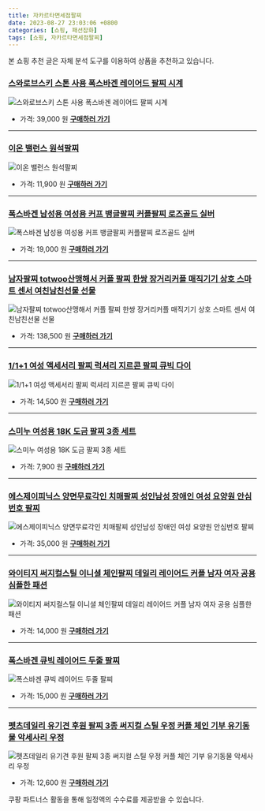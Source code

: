 ```yaml
---
title: 자카르타면세점팔찌
date: 2023-08-27 23:03:06 +0800
categories: [쇼핑, 패션잡화]
tags: [쇼핑, 자카르타면세점팔찌]
---
```

본 쇼핑 추천 글은 자체 분석 도구를 이용하여 상품을 추천하고 있습니다.
### [스와로브스키 스톤 사용 폭스바겐 레이어드 팔찌 시계](https://link.coupang.com/re/AFFSDP?lptag=AF1030537&pageKey=7465545215&itemId=19468829017&vendorItemId=86579130708&traceid=V0-153-0e72f7e03a83a252&requestid=20230906230306016146067450&token=31850C%7CMIXED)
![스와로브스키 스톤 사용 폭스바겐 레이어드 팔찌 시계](https://ads-partners.coupang.com/image1/B6PSxZqG1TadzzSiB5VgQnLXuKxOT-i5-2lAJruDN81YWFQ-DxD-cLbnqvnWN9rwzuypSHZi06Z7kk4Aav8CSGcVLsNH8rHqx3BX-ZpkOmRxFGkDYxiNFrPb_FEFdHO197j082nZd2H93NydyHgQAby5v1Fwz2T45GkZFJtf64v5ih5WAHBNzPgWjrqqP8n49Qyn9T5OQJnz2ZXEYVcMSvWBHhJpXSKdArwvDvLnaEu0o196nbXMUwmr3Mnk0NuIm8jCqxwhoYNCcf_5ctwp-iJpzKyPCjrwj1Favyt0cYY=)
- 가격: 39,000 원
[**구매하러 가기**](https://link.coupang.com/re/AFFSDP?lptag=AF1030537&pageKey=7465545215&itemId=19468829017&vendorItemId=86579130708&traceid=V0-153-0e72f7e03a83a252&requestid=20230906230306016146067450&token=31850C%7CMIXED)
---
### [이온 밸런스 원석팔찌](https://link.coupang.com/re/AFFSDP?lptag=AF1030537&pageKey=7516202534&itemId=19704264489&vendorItemId=86808895030&traceid=V0-153-2133036573f4e91d&clickBeacon=zJwmPXO%2F0xTRHua%2FYThu6Mlc6ccGoxiSpgdOh0XXc6PXlQpoNVHx5VUpfqTc3cLkn4ymCaZt0cAN6n2LSLSS%2BSxnwSmmXKDKEJ0pBqqeTYwr7G1HRzK2X8oIIsPN73zqteUjYLGRWy65P6%2BPEekudK9fQSULiiTjJ2LFe7fzDQ5%2BJ21s%2FE2kQiaw7W%2BpPj%2B1ctBBDUGGhVKcRkC11lmt9Z1sGLcPRlMv3D6VSxLy8vkZIY5RIlRZjNC9EMf0Tdm0wzopPuKe%2B0iT37OcQ0U0oXuSw6x5MxTQxNUMQE3zq1qJEnFxW55lIP6AiwNASQ4BAAUNXP32EShSidwebHMltDdnZCvYm0gQimOuF7DL33zyi8d3GF8Ac7bKyLqUaPKQBJhusNBKuOMlOPQFo6LPYiZmT2163hRHYzYqNdpI0hcJZU6lnCwa%2FQcaKYhDAJAS6nP1XzeeuzBwUXiMz4LXTZfQbrSHtGFHYirsVt7i49NGW4eq9ChrtYIoL0m5cPHrMRxtV7d7qSJgBpQGlY2bG8R7cjCzX%2FwFTWPtL0mKYwCpPQzm5u0iWYBzqSwkzJIVbIKYJAQfMX3F%2BxlztiJ80oqGRaqwYMZUYEn9hdGo0d2SQg2fZpaiwyAOuiHfgm7ww9p%2F57bN%2BJYj8ot6MrNWDItQ43qe8hmY7RS7TFtwJcQKjjRlaDYODZ%2BFWYRdCeVAkQhPW%2BCG2GEPAyAtrtYcFw8thq%2BrMRsdrVtgQCUJj1W%2BoHV52DntPN6CNkBquBdorup2FQqUOmMByjFfBRU8FgEREmYTfsXwjLANQtjLJlf0%2BrJMzCcKO6QRicyhi4JuDUn1hWg%2FK37%2FjW2bEGmbLSIG7oEJIKwgWRZCJ1xRy4mh1KHUUCknwKbMtZ306Yv5&requestid=20230906230306016146067450&token=31850C%7CMIXED)
![이온 밸런스 원석팔찌](https://ads-partners.coupang.com/image1/2nV4W-kGgoWnJgAg2gcg_wtyEJOEqdUZuH7QZvBNWi0L5S0FTpHmhxzzQ2Qd7xroyQbLHEwRlNJ0QU9apiCOdObV_cijQuK2pvwwx7RZUx71cN7HYfoYf7bkzNB895oqZgcb4-Oi2YJKk1uCnpBI0M4dn9_wytdfuo5JuBDINb4yHMB2_xp-BinIOqXzoPxU8TCKxZTSjZhdCiB6kQFbPWo8v96MlG1ibMi1dzz9Bw1hBy7pL57JpfiedYECAjuO1psU_xfULtaX-IuqEsNc70B83bA2XuX74L3zPkiHyrOG-CfupQ==)
- 가격: 11,900 원
[**구매하러 가기**](https://link.coupang.com/re/AFFSDP?lptag=AF1030537&pageKey=7516202534&itemId=19704264489&vendorItemId=86808895030&traceid=V0-153-2133036573f4e91d&clickBeacon=zJwmPXO%2F0xTRHua%2FYThu6Mlc6ccGoxiSpgdOh0XXc6PXlQpoNVHx5VUpfqTc3cLkn4ymCaZt0cAN6n2LSLSS%2BSxnwSmmXKDKEJ0pBqqeTYwr7G1HRzK2X8oIIsPN73zqteUjYLGRWy65P6%2BPEekudK9fQSULiiTjJ2LFe7fzDQ5%2BJ21s%2FE2kQiaw7W%2BpPj%2B1ctBBDUGGhVKcRkC11lmt9Z1sGLcPRlMv3D6VSxLy8vkZIY5RIlRZjNC9EMf0Tdm0wzopPuKe%2B0iT37OcQ0U0oXuSw6x5MxTQxNUMQE3zq1qJEnFxW55lIP6AiwNASQ4BAAUNXP32EShSidwebHMltDdnZCvYm0gQimOuF7DL33zyi8d3GF8Ac7bKyLqUaPKQBJhusNBKuOMlOPQFo6LPYiZmT2163hRHYzYqNdpI0hcJZU6lnCwa%2FQcaKYhDAJAS6nP1XzeeuzBwUXiMz4LXTZfQbrSHtGFHYirsVt7i49NGW4eq9ChrtYIoL0m5cPHrMRxtV7d7qSJgBpQGlY2bG8R7cjCzX%2FwFTWPtL0mKYwCpPQzm5u0iWYBzqSwkzJIVbIKYJAQfMX3F%2BxlztiJ80oqGRaqwYMZUYEn9hdGo0d2SQg2fZpaiwyAOuiHfgm7ww9p%2F57bN%2BJYj8ot6MrNWDItQ43qe8hmY7RS7TFtwJcQKjjRlaDYODZ%2BFWYRdCeVAkQhPW%2BCG2GEPAyAtrtYcFw8thq%2BrMRsdrVtgQCUJj1W%2BoHV52DntPN6CNkBquBdorup2FQqUOmMByjFfBRU8FgEREmYTfsXwjLANQtjLJlf0%2BrJMzCcKO6QRicyhi4JuDUn1hWg%2FK37%2FjW2bEGmbLSIG7oEJIKwgWRZCJ1xRy4mh1KHUUCknwKbMtZ306Yv5&requestid=20230906230306016146067450&token=31850C%7CMIXED)
---
### [폭스바겐 남성용 여성용 커프 뱅글팔찌 커플팔찌 로즈골드 실버](https://link.coupang.com/re/AFFSDP?lptag=AF1030537&pageKey=6000176480&itemId=10858803798&vendorItemId=80116183899&traceid=V0-153-f21103731bdda691&requestid=20230906230306016146067450&token=31850C%7CMIXED)
![폭스바겐 남성용 여성용 커프 뱅글팔찌 커플팔찌 로즈골드 실버](https://ads-partners.coupang.com/image1/R27KSShOPcI1Lj5fR4z9HXuSK6bfmSM4tW8ZnlR_3cgL6ckuuUkQf_8ms-kgJl9pYDQ7k9QtZEux9ieU17FIFllgjpHwmICXuDxX4vnjNxlLR0DYC33tK7SvsqT4SGAMpUBDdd1N7cDk5H7vJsEGBHyRsFeor0WZKltcWj0Oz2GZPJ8av2mUxwnW2MhoaygEbOU-USxP233PGBlR6aLriMpNFrOA7xxrFg8-5gFuGCLEsPj2j3yNHCYCXhBjb3q_VT-4kp71JYr8kb0jg_ygNKQFTFN2_SxqSaO5Dk3vww==)
- 가격: 19,000 원
[**구매하러 가기**](https://link.coupang.com/re/AFFSDP?lptag=AF1030537&pageKey=6000176480&itemId=10858803798&vendorItemId=80116183899&traceid=V0-153-f21103731bdda691&requestid=20230906230306016146067450&token=31850C%7CMIXED)
---
### [남자팔찌 totwoo산맹해서 커플 팔찌 한쌍 장거리커플 매직기기 상호 스마트 센서 여친남친선물 선물](https://link.coupang.com/re/AFFSDP?lptag=AF1030537&pageKey=6768412090&itemId=15884579441&vendorItemId=83092954014&traceid=V0-153-ab05a33f7a4856f2&requestid=20230906230306016146067450&token=31850C%7CMIXED)
![남자팔찌 totwoo산맹해서 커플 팔찌 한쌍 장거리커플 매직기기 상호 스마트 센서 여친남친선물 선물](https://ads-partners.coupang.com/image1/3Hx7POkZTLcNZVyc3MxU0CHNOkbrbYrMgHROX8oiCSA4vdJONLzd3evcNlwfRHembRERGGZhdEO-4S6urefs_rpUktg_S4Wc-AoZk24jrU2F8KUMxN7IH0m335wA-61xZbRhP_2-RZs6zmZTD1K2oMVlpdWxYcZEy82nGGc15aapUSEoqSOdxo7vEkogDEv6PNcroXaHu1SF55Rq2GQijb-ntpitd3BDyFPI-AhC40PGrwTWnoVzUA9RDseI-VQBHTnBmcOW0-KVNczGkaEqL2GusgMRUjhxiYIOHRoK4CU=)
- 가격: 138,500 원
[**구매하러 가기**](https://link.coupang.com/re/AFFSDP?lptag=AF1030537&pageKey=6768412090&itemId=15884579441&vendorItemId=83092954014&traceid=V0-153-ab05a33f7a4856f2&requestid=20230906230306016146067450&token=31850C%7CMIXED)
---
### [1/1+1 여성 액세서리 팔찌 럭셔리 지르콘 팔찌 큐빅 다이](https://link.coupang.com/re/AFFSDP?lptag=AF1030537&pageKey=7463481987&itemId=19459062454&vendorItemId=86569563626&traceid=V0-153-03fc9755639c0fe3&requestid=20230906230306016146067450&token=31850C%7CMIXED)
![1/1+1 여성 액세서리 팔찌 럭셔리 지르콘 팔찌 큐빅 다이](https://ads-partners.coupang.com/image1/_WSL1uxE3PHx5mYo_U2pDPx8P3gqbX5raawJeOIyiD4vjqDXUqDbObZ88_-QKPLW75XDC_3Dwzsk_0lwi9HGFfjaR533330SmYGqMScN5CKG8z1pu33zzplPdML52lgEcAawHM5IFzVquJahOGnHGQiPPNYUK1b-KzaSxpR6qCzpwSMqtn5EDqv6iG3VjblhJo4-7gXJZpI7j3ZA04eyOHzZR0ax_iwYajK9sLY8x6qmeDBz3zoxfnGfSbrIhS8c3qvc-4fosOtzmPjoAiV5DEkp84zaIompYp90thtFhic=)
- 가격: 14,500 원
[**구매하러 가기**](https://link.coupang.com/re/AFFSDP?lptag=AF1030537&pageKey=7463481987&itemId=19459062454&vendorItemId=86569563626&traceid=V0-153-03fc9755639c0fe3&requestid=20230906230306016146067450&token=31850C%7CMIXED)
---
### [스미누 여성용 18K 도금 팔찌 3종 세트](https://link.coupang.com/re/AFFSDP?lptag=AF1030537&pageKey=7300576291&itemId=18681027880&vendorItemId=85815191662&traceid=V0-153-5014b12cee940c67&clickBeacon=zJwmPXO%2F0xTRHua%2FYThu6Mlc6ccGoxiSpgdOh0XXc6PXlQpoNVHx5VUpfqTc3cLkn4ymCaZt0cAN6n2LSLSS%2BSxnwSmmXKDKEJ0pBqqeTYzjm76siK%2BOyy1uUAuhzP4AteUjYLGRWy65P6%2BPEekudId37cLYh1zRD1T3NeMucGQ9Lp%2FUf7fzg4%2BQo74h1vo9ctBBDUGGhVKcRkC11lmt9Z1sGLcPRlMv3D6VSxLy8vkZIY5RIlRZjNC9EMf0Tdm0wzopPuKe%2B0iT37OcQ0U0oXuSw6x5MxTQxNUMQE3zq1r69ZZhV%2BXnlOHn5sUURR1oP5%2Bm5nfHo5n6LUPnW%2BRsmZ2Oc%2Fjrtt0JDUYOjBxtANSBsOrEIPAKax3EWgJBHJJmtqLk0UOfX9ZhFGcWRoEgliBODYRUwOE%2B3ZmCU3d%2FWGNdunaL8Qgk5uOLXxmdD1nDLj7h9ZTNkr%2F2%2B%2BqjgOxlndMMUlU2yH3vGF0zF48LgOV%2BNmlYT3TbDvO1Z%2FYjX2S%2F4U%2B8td5XmQZSWDCRipdwspa0bVEMx4wWXud9FtnjQ3r8zM4tMexYb2oJE7eVCxaTe1rF%2FPFxgaYUFAaxU5bReQylc%2FzJ0mg1owi16YwFoGAxSYcHT8ygk8os%2B4vM6kgMDfOg2GMctI8xaI8LsQou5Zf76YTQKiJbUxcAjlIy0ruhgaHG5HyvoF6245BJ%2BHOyiTPKSha%2B2BM9RmYnd6Wsij0UL1M8DgnCPCN%2B9wG87pfKflhmspLULli2%2B%2FjHkc6MuxCq0MoPSla6bkBp9xCTaSzfBfy2Urh4jTDg0On5%2BBD5b8TC7QVI%2B3rz9ktDpzUBW2sxMF5VFiwRB%2B1FlqrK4YCZ7B9tiI1%2Bni3UDM98fmd9LztOzHT%2FCFkS0OS%2F2%2B%2F4&requestid=20230906230306016146067450&token=31850C%7CMIXED)
![스미누 여성용 18K 도금 팔찌 3종 세트](https://ads-partners.coupang.com/image1/qFobLqnS-Mi_LvXjqAemRl05_QpzdkuTC_a0lA4xgEmJ9bb3uJ-_IxkLSvd_WaUBR8-xd3sIpPNEKRQnlVV9mnXMQOSLXqIwT8n00Ac-69Wo6rPcNX6kyhMm-iGb6_qEpGzgxb6IZi4Sgc50ZjlPv00SvaSwu-I7oG_jYG2Tj8F4fDt1ACyoWwhK1SjyUALl5gNKOGBQk5Wpj6-Kt3vav0qbnWOUEJxd03NjqI6ds5wE2MhEJSeMyeRCm9i09ftXf3t32FbiwAR6eXE-vUqsV5XoIWVVEw==)
- 가격: 7,900 원
[**구매하러 가기**](https://link.coupang.com/re/AFFSDP?lptag=AF1030537&pageKey=7300576291&itemId=18681027880&vendorItemId=85815191662&traceid=V0-153-5014b12cee940c67&clickBeacon=zJwmPXO%2F0xTRHua%2FYThu6Mlc6ccGoxiSpgdOh0XXc6PXlQpoNVHx5VUpfqTc3cLkn4ymCaZt0cAN6n2LSLSS%2BSxnwSmmXKDKEJ0pBqqeTYzjm76siK%2BOyy1uUAuhzP4AteUjYLGRWy65P6%2BPEekudId37cLYh1zRD1T3NeMucGQ9Lp%2FUf7fzg4%2BQo74h1vo9ctBBDUGGhVKcRkC11lmt9Z1sGLcPRlMv3D6VSxLy8vkZIY5RIlRZjNC9EMf0Tdm0wzopPuKe%2B0iT37OcQ0U0oXuSw6x5MxTQxNUMQE3zq1r69ZZhV%2BXnlOHn5sUURR1oP5%2Bm5nfHo5n6LUPnW%2BRsmZ2Oc%2Fjrtt0JDUYOjBxtANSBsOrEIPAKax3EWgJBHJJmtqLk0UOfX9ZhFGcWRoEgliBODYRUwOE%2B3ZmCU3d%2FWGNdunaL8Qgk5uOLXxmdD1nDLj7h9ZTNkr%2F2%2B%2BqjgOxlndMMUlU2yH3vGF0zF48LgOV%2BNmlYT3TbDvO1Z%2FYjX2S%2F4U%2B8td5XmQZSWDCRipdwspa0bVEMx4wWXud9FtnjQ3r8zM4tMexYb2oJE7eVCxaTe1rF%2FPFxgaYUFAaxU5bReQylc%2FzJ0mg1owi16YwFoGAxSYcHT8ygk8os%2B4vM6kgMDfOg2GMctI8xaI8LsQou5Zf76YTQKiJbUxcAjlIy0ruhgaHG5HyvoF6245BJ%2BHOyiTPKSha%2B2BM9RmYnd6Wsij0UL1M8DgnCPCN%2B9wG87pfKflhmspLULli2%2B%2FjHkc6MuxCq0MoPSla6bkBp9xCTaSzfBfy2Urh4jTDg0On5%2BBD5b8TC7QVI%2B3rz9ktDpzUBW2sxMF5VFiwRB%2B1FlqrK4YCZ7B9tiI1%2Bni3UDM98fmd9LztOzHT%2FCFkS0OS%2F2%2B%2F4&requestid=20230906230306016146067450&token=31850C%7CMIXED)
---
### [에스제이피닉스 양면무료각인 치매팔찌 성인남성 장애인 여성 요양원 안심번호 팔찌](https://link.coupang.com/re/AFFSDP?lptag=AF1030537&pageKey=1578970409&itemId=2699723256&vendorItemId=70690092325&traceid=V0-153-26ce511d09c27a1b&requestid=20230906230306016146067450&token=31850C%7CMIXED)
![에스제이피닉스 양면무료각인 치매팔찌 성인남성 장애인 여성 요양원 안심번호 팔찌](https://ads-partners.coupang.com/image1/54z5UUNTBCzCw_tJ5-UZ5OaYfwkbd7UOBz5iN77ZUa1v2hVzQNXnNQYWbhz_wbI68sgZRbsY89C940wo-8lUeMOAwTsE7o-gFrk2d6jyQWq4LQ9zFWPCYPYLeBuMjhPi5D4yJiNHQFnsiEQ5z6T1YI5NJvQw9vqgaggKqhmHWtBZYX6Mb68FlGkAQOQk-qrpVcqhm-GJP0llJRcrUTC90Wnp2e-w3XGNGaLj2cCvRE_uv2qo3G17TJsh8phaXCv6CeDXa9xkx-ZqnLNqIw5qcEuYlsIBWskLqda2l1Wp-Zk=)
- 가격: 35,000 원
[**구매하러 가기**](https://link.coupang.com/re/AFFSDP?lptag=AF1030537&pageKey=1578970409&itemId=2699723256&vendorItemId=70690092325&traceid=V0-153-26ce511d09c27a1b&requestid=20230906230306016146067450&token=31850C%7CMIXED)
---
### [와이티지 써지컬스틸 이니셜 체인팔찌 데일리 레이어드 커플 남자 여자 공용 심플한 패션](https://link.coupang.com/re/AFFSDP?lptag=AF1030537&pageKey=6053548653&itemId=11102413875&vendorItemId=86341672571&traceid=V0-153-9329f7d8a7bcc2ca&clickBeacon=zJwmPXO%2F0xTRHua%2FYThu6Mlc6ccGoxiSpgdOh0XXc6PXlQpoNVHx5VUpfqTc3cLkn4ymCaZt0cAN6n2LSLSS%2BSxnwSmmXKDKEJ0pBqqeTYwN7IT3KrmYawEZLuLytb20teUjYLGRWy65P6%2BPEekudAKaOY3p6aKGEp0Vg%2FqAm0U1rSxPfVZ5%2Bh6Q6062w%2F6jctBBDUGGhVKcRkC11lmt9Z1sGLcPRlMv3D6VSxLy8vkZIY5RIlRZjNC9EMf0Tdm0wzopPuKe%2B0iT37OcQ0U0oXuSw6x5MxTQxNUMQE3zq1rHpvxD0RXg81CoBVjaiDHYoLrwKkwapOp76RNDyoT%2F%2BZ2Oc%2Fjrtt0JDUYOjBxtANSBsOrEIPAKax3EWgJBHJJmYVkJxcVR8shTUYtj8LRKdCBODYRUwOE%2B3ZmCU3d%2FWGNdunaL8Qgk5uOLXxmdD1nDe691GMKur7TlxsMQyod6OPexfGkk1hIMTTzGVWd0fBd%2BNmlYT3TbDvO1Z%2FYjX2S%2F4U%2B8td5XmQZSWDCRipdwspa0bVEMx4wWXud9FtnjQ3r8zM4tMexYb2oJE7eVCxaTe1rF%2FPFxgaYUFAaxU5bReQylc%2FzJ0mg1owi16YwFoGAxSYcHT8ygk8os%2B4vM6kgMDfOg2GMctI8xaI8LsQou5Zf76YTQKiJbUxcAjlIy0ruhgaHG5HyvoF6245BJ%2BHOyiTPKSha%2B2BM9RmYnd6Wsij0UL1M8DgnCPCN%2B9wG87pfKflhmspLULli2%2B%2FjHkc6MuxCq0MoPSla6bkBp9xCTaSzfBfy2Urh4jTDg0On5%2BBD5b8TC7QVI%2B3rz9ktDpzUBW2sxMF5VFiwRB%2B1FlqrK4YCZ7B9tiI1%2Bni3UDM98fmd9LztOzHT%2FCFkS0OS%2F2%2B%2F4&requestid=20230906230306016146067450&token=31850C%7CMIXED)
![와이티지 써지컬스틸 이니셜 체인팔찌 데일리 레이어드 커플 남자 여자 공용 심플한 패션](https://ads-partners.coupang.com/image1/u5i7i0vr6I1kYqbPu0KHXZQiRGoB7peAeOUQTZ-ld5aFdFMPC8_gbmVvgrwaqQLQ8aaE8ubwqa4r7GO5K05-ByUBz9YWJAaCWazxR8KpB0kBaIxyF1nCpJ_6TTLGuJGcWm79Ro-H1vsHEHZUxIKyq10eGNSpSlgWroyYMFWm3_rWiZ0S713_SHndR44Jlcjfer2IbRqs5H_CuN4rN1emC725L17NeVTDrx-AqYKhZ1DL-w3obLXIDW4Oj6svK0xI3frYb1XX3cCcYI9q1QGQeQW1kywFjtbd1xXgodzv0Yuf_O2nUQ==)
- 가격: 14,000 원
[**구매하러 가기**](https://link.coupang.com/re/AFFSDP?lptag=AF1030537&pageKey=6053548653&itemId=11102413875&vendorItemId=86341672571&traceid=V0-153-9329f7d8a7bcc2ca&clickBeacon=zJwmPXO%2F0xTRHua%2FYThu6Mlc6ccGoxiSpgdOh0XXc6PXlQpoNVHx5VUpfqTc3cLkn4ymCaZt0cAN6n2LSLSS%2BSxnwSmmXKDKEJ0pBqqeTYwN7IT3KrmYawEZLuLytb20teUjYLGRWy65P6%2BPEekudAKaOY3p6aKGEp0Vg%2FqAm0U1rSxPfVZ5%2Bh6Q6062w%2F6jctBBDUGGhVKcRkC11lmt9Z1sGLcPRlMv3D6VSxLy8vkZIY5RIlRZjNC9EMf0Tdm0wzopPuKe%2B0iT37OcQ0U0oXuSw6x5MxTQxNUMQE3zq1rHpvxD0RXg81CoBVjaiDHYoLrwKkwapOp76RNDyoT%2F%2BZ2Oc%2Fjrtt0JDUYOjBxtANSBsOrEIPAKax3EWgJBHJJmYVkJxcVR8shTUYtj8LRKdCBODYRUwOE%2B3ZmCU3d%2FWGNdunaL8Qgk5uOLXxmdD1nDe691GMKur7TlxsMQyod6OPexfGkk1hIMTTzGVWd0fBd%2BNmlYT3TbDvO1Z%2FYjX2S%2F4U%2B8td5XmQZSWDCRipdwspa0bVEMx4wWXud9FtnjQ3r8zM4tMexYb2oJE7eVCxaTe1rF%2FPFxgaYUFAaxU5bReQylc%2FzJ0mg1owi16YwFoGAxSYcHT8ygk8os%2B4vM6kgMDfOg2GMctI8xaI8LsQou5Zf76YTQKiJbUxcAjlIy0ruhgaHG5HyvoF6245BJ%2BHOyiTPKSha%2B2BM9RmYnd6Wsij0UL1M8DgnCPCN%2B9wG87pfKflhmspLULli2%2B%2FjHkc6MuxCq0MoPSla6bkBp9xCTaSzfBfy2Urh4jTDg0On5%2BBD5b8TC7QVI%2B3rz9ktDpzUBW2sxMF5VFiwRB%2B1FlqrK4YCZ7B9tiI1%2Bni3UDM98fmd9LztOzHT%2FCFkS0OS%2F2%2B%2F4&requestid=20230906230306016146067450&token=31850C%7CMIXED)
---
### [폭스바겐 큐빅 레이어드 두줄 팔찌](https://link.coupang.com/re/AFFSDP?lptag=AF1030537&pageKey=6267826519&itemId=12800680403&vendorItemId=80066699575&traceid=V0-153-06bb89fb69512437&requestid=20230906230306016146067450&token=31850C%7CMIXED)
![폭스바겐 큐빅 레이어드 두줄 팔찌](https://ads-partners.coupang.com/image1/Lo82QucQyaBuIbO7Lsv4Px7iWMS6GY2KNJEeSAXxvWlgIihr4xRPwvA1BkaynzoH6tA8hz4EM0jVRHPHp72qY0_roXFzIVrpGf574_hnQ-y4X-wy8Zl0-_thxkaF9rOpEO9KOMFoghLYtGEyAQvp43OdFfnb0UgWQjK7y14ylLGBustVIAaqX4PNQulwTdkh0U9J_g5ABTvrLx4XM9dXX4evNDJAHqA8P55rodeGgAK37_8r9QbO6z9pa7mROmGwD5fi29P0X-3nEXKUxcRk_racmIEhipC7p8yJTWPsJJI=)
- 가격: 15,000 원
[**구매하러 가기**](https://link.coupang.com/re/AFFSDP?lptag=AF1030537&pageKey=6267826519&itemId=12800680403&vendorItemId=80066699575&traceid=V0-153-06bb89fb69512437&requestid=20230906230306016146067450&token=31850C%7CMIXED)
---
### [펫츠데일리 유기견 후원 팔찌 3종 써지컬 스틸 우정 커플 체인 기부 유기동물 악세사리 우정](https://link.coupang.com/re/AFFSDP?lptag=AF1030537&pageKey=6791656381&itemId=16002550132&vendorItemId=83207608147&traceid=V0-153-776515161ea64c91&clickBeacon=zJwmPXO%2F0xTRHua%2FYThu6Mlc6ccGoxiSpgdOh0XXc6PXlQpoNVHx5VUpfqTc3cLkn4ymCaZt0cAN6n2LSLSS%2BSxnwSmmXKDKEJ0pBqqeTYzA5%2BX66ij8DDN5txFHAP53teUjYLGRWy65P6%2BPEekudN1QWYYSaTqsIhY3m5R%2BUb8SFZAKL7l3lja3VcrF1ThlctBBDUGGhVKcRkC11lmt9Z1sGLcPRlMv3D6VSxLy8vkZIY5RIlRZjNC9EMf0Tdm0wzopPuKe%2B0iT37OcQ0U0oXuSw6x5MxTQxNUMQE3zq1pUMr9IE0hKNcRTKQ10imHU4lS04qxQLV6eEjyr8FnTnZu8Gr9ql%2B%2FH0JWcjD75FR8dG2F9DH3o2OqxB9%2FsFoSlMq32gpTO%2B242Gdd35eAEkNd%2BK6feQ9qiubAxbKZNqDsYfwNhJuEfzg0Ir%2BnlbXAtEaKFtGcl1p%2B9Z94SvMQPiMofkI3BLhBPORebXo8H1EOpPQzm5u0iWYBzqSwkzJIVbIKYJAQfMX3F%2BxlztiJ80mh2fjTbstZdQ625o5YS%2Byxb%2F2D16KuwR7DLip6eQHMQ79l8CXMQKIr%2FhiFFmCRtOcLSMHiZKSAXfcD336Kv1cFQxqcMiKtc25KVdwASz8WWFagGT2NdE2OEFFUeAreGz16WTtBy3HyQn1JLzfQdbZAifY4XL3QWZu5D7gZYwtJO%2FS%2BFLKAHJRCvQNgkiDEpHWNzBsGWPDU92WC8o9rNoMUuMmGcV0jWCU4YDmixwG%2F%2BqVT%2FKfoH4zRqnZP6kBEvw3ceFao1pDZYG%2FFSJq061v%2BT9b4zyHxkR%2FR6yOOkVNghlyy%2FyAPMWDUg1FNhAYZ7Bhwvx6KjbaJzcfQuCwyoYE8Xact9ez79qOeOmFKaKcFu&requestid=20230906230306016146067450&token=31850C%7CMIXED)
![펫츠데일리 유기견 후원 팔찌 3종 써지컬 스틸 우정 커플 체인 기부 유기동물 악세사리 우정](https://ads-partners.coupang.com/image1/JfvL5uxIVVE5e7-3JTfWgGIr6LjbYkUMTEnqG85IQyCMld1bZJ9dHJBeQIjwQh3lS9h2uw9d8V4hxih4BgiRkhIvZKWHAKAe4o0g0gUY9iWYjpcJcx-cFhHsk1mtUC-Mo-820pzPRclsXUo1wN2RgooaWdEQE73OY2wn235rJaoaia3liqPFSO1D4xHO8-a_xHen1nXCIBdqDfRdcsfpad1JccbENGC37fYDwedvWyv4Y0ZI2TbuYcAXz9lgURMQiQIGQ-f38VhyoGW1UEwjdimznrka4AV8FcCmp_u6PHMDOpr5bEgG)
- 가격: 12,600 원
[**구매하러 가기**](https://link.coupang.com/re/AFFSDP?lptag=AF1030537&pageKey=6791656381&itemId=16002550132&vendorItemId=83207608147&traceid=V0-153-776515161ea64c91&clickBeacon=zJwmPXO%2F0xTRHua%2FYThu6Mlc6ccGoxiSpgdOh0XXc6PXlQpoNVHx5VUpfqTc3cLkn4ymCaZt0cAN6n2LSLSS%2BSxnwSmmXKDKEJ0pBqqeTYzA5%2BX66ij8DDN5txFHAP53teUjYLGRWy65P6%2BPEekudN1QWYYSaTqsIhY3m5R%2BUb8SFZAKL7l3lja3VcrF1ThlctBBDUGGhVKcRkC11lmt9Z1sGLcPRlMv3D6VSxLy8vkZIY5RIlRZjNC9EMf0Tdm0wzopPuKe%2B0iT37OcQ0U0oXuSw6x5MxTQxNUMQE3zq1pUMr9IE0hKNcRTKQ10imHU4lS04qxQLV6eEjyr8FnTnZu8Gr9ql%2B%2FH0JWcjD75FR8dG2F9DH3o2OqxB9%2FsFoSlMq32gpTO%2B242Gdd35eAEkNd%2BK6feQ9qiubAxbKZNqDsYfwNhJuEfzg0Ir%2BnlbXAtEaKFtGcl1p%2B9Z94SvMQPiMofkI3BLhBPORebXo8H1EOpPQzm5u0iWYBzqSwkzJIVbIKYJAQfMX3F%2BxlztiJ80mh2fjTbstZdQ625o5YS%2Byxb%2F2D16KuwR7DLip6eQHMQ79l8CXMQKIr%2FhiFFmCRtOcLSMHiZKSAXfcD336Kv1cFQxqcMiKtc25KVdwASz8WWFagGT2NdE2OEFFUeAreGz16WTtBy3HyQn1JLzfQdbZAifY4XL3QWZu5D7gZYwtJO%2FS%2BFLKAHJRCvQNgkiDEpHWNzBsGWPDU92WC8o9rNoMUuMmGcV0jWCU4YDmixwG%2F%2BqVT%2FKfoH4zRqnZP6kBEvw3ceFao1pDZYG%2FFSJq061v%2BT9b4zyHxkR%2FR6yOOkVNghlyy%2FyAPMWDUg1FNhAYZ7Bhwvx6KjbaJzcfQuCwyoYE8Xact9ez79qOeOmFKaKcFu&requestid=20230906230306016146067450&token=31850C%7CMIXED)


쿠팡 파트너스 활동을 통해 일정액의 수수료를 제공받을 수 있습니다.
